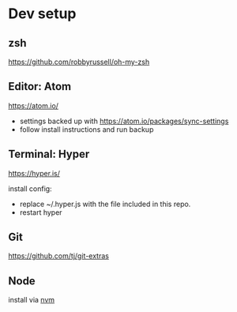 # Dev setup

## zsh
https://github.com/robbyrussell/oh-my-zsh

## Editor: Atom
https://atom.io/

* settings backed up with https://atom.io/packages/sync-settings
* follow install instructions and run backup

## Terminal: Hyper

https://hyper.is/

install config:
* replace ~/.hyper.js with the file included in this repo.
* restart hyper

## Git

https://github.com/tj/git-extras

## Node

install via [nvm](https://github.com/creationix/nvm)
